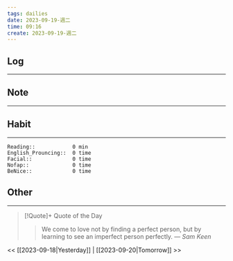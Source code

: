 ```yaml
---
tags: dailies  
date: 2023-09-19-週二
time: 09:16
create: 2023-09-19-週二
---
```


## Log
---

## Note
---

## Habit
---
```
Reading::            0 min
English_Prouncing::  0 time
Facial::             0 time
Nofap::              0 time
BeNice::             0 time

```
## Other
---

> [!Quote]+ Quote of the Day
> > We come to love not by finding a perfect person, but by learning to see an imperfect person perfectly.
> — <cite>Sam Keen</cite>

<< [[2023-09-18|Yesterday]] | [[2023-09-20|Tomorrow]] >>